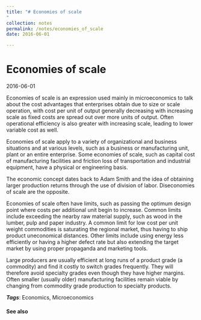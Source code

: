 ```yaml
---
title: "# Economies of scale
"
collection: notes
permalink: /notes/economies_of_scale
date: 2016-06-01

---
```


# Economies of scale

2016-06-01

Economies of scale is an expression used mainly in microeconomics to talk about the cost advantages that enterprises obtain due to size or scale operation, with cost per unit of output generally decreasing with increasing scale as fixed costs are spread out over more units of output.
Often operational efficiency is also greater with increasing scale, leading to lower variable cost as well.

Economies of scale apply to a variety of organizational and business situations and at various levels, such as a business or manufacturing unit, plant or an entire enterprise. 
Some economies of scale, such as capital cost of manufacturing facilities and friction loss of transportation and industrial equipment, have a physical or engineering basis.

The economic concept dates back to Adam Smith and the idea of obtaining larger production returns through the use of division of labor. Diseconomies of scale are the opposite.

Economies of scale often have limits, such as passing the optimum design point where costs per additional unit begin to increase. Common limits include exceeding the nearby raw material supply, such as wood in the lumber, pulp and paper industry. A common limit for low cost per unit weight commodities is saturating the regional market, thus having to ship product uneconomical distances. Other limits include using energy less efficiently or having a higher defect rate but also extending the target market by using proper propaganda and marketing tools.

Large producers are usually efficient at long runs of a product grade (a commodity) and find it costly to switch grades frequently. They will therefore avoid specialty grades even though they have higher margins. Often smaller (usually older) manufacturing facilities remain viable by changing from commodity grade production to specialty products.

***Tags***: Economics, Microeconomics

#### See also






